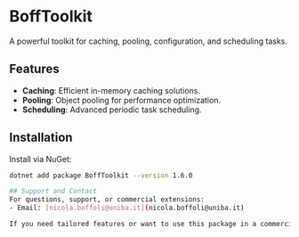 # BoffToolkit
A powerful toolkit for caching, pooling, configuration, and scheduling tasks.

## Features
- **Caching**: Efficient in-memory caching solutions.
- **Pooling**: Object pooling for performance optimization.
- **Scheduling**: Advanced periodic task scheduling.

## Installation
Install via NuGet:
```sh
dotnet add package BoffToolkit --version 1.6.0

## Support and Contact
For questions, support, or commercial extensions:
- Email: [nicola.boffoli@uniba.it](nicola.boffoli@uniba.it)

If you need tailored features or want to use this package in a commercial product, feel free to reach out!